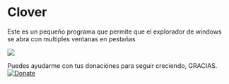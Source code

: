 # Clover
Este es un pequeño programa que permite que el explorador de windows se abra con multiples ventanas en pestañas

<img src="https://github.com/RojeruSan/JTable-Style-Metro-JAVA-v1.0/blob/RojeruSan/Captura%20de%20pantalla%20(12).png">

Puedes ayudarme con tus donaciónes para seguir creciendo, GRACIAS.<br>
<a href="https://www.paypal.com/cgi-bin/webscr?cmd=_s-xclick&hosted_button_id=JLWEAETTE3H28" target="_blank">
<img src="https://www.paypalobjects.com/es_XC/MX/i/btn/btn_donateCC_LG.gif" 
alt="Donate" data-canonical-src="https://www.paypalobjects.com/en_US/i/btn/btn_donateCC_LG.gif" style="max-width:100%;">
</a>
